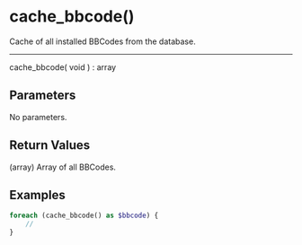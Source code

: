 # cache_bbcode()

Cache of all installed BBCodes from the database.

---

cache_bbcode( void ) : array

## Parameters

No parameters.

## Return Values

(array) Array of all BBCodes.

## Examples

```php
foreach (cache_bbcode() as $bbcode) {
    //
}
```
